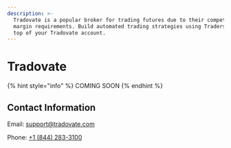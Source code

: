 ```yaml
---
description: >-
  Tradovate is a popular broker for trading futures due to their competitive
  margin requirements. Build automated trading strategies using TradersPost on
  top of your Tradovate account.
---
```


# Tradovate

{% hint style="info" %}
COMING SOON
{% endhint %}

## Contact Information

Email: [support@tradovate.com](mailto:support@tradovate.com)

Phone: [+1 (844) 283-3100](tel:18442833100)
